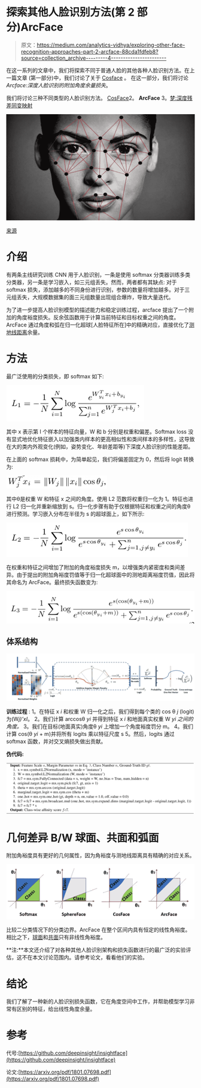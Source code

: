 # 探索其他人脸识别方法(第 2 部分)ArcFace

> 原文：<https://medium.com/analytics-vidhya/exploring-other-face-recognition-approaches-part-2-arcface-88cda1fdfeb8?source=collection_archive---------4----------------------->

在这一系列的文章中，我们将探索不同于普通人脸的其他各种人脸识别方法。在上一篇文章
(第一部分)中，我们讨论了关于 [Cosface](/analytics-vidhya/exploring-other-face-recognition-approaches-part-1-cosface-4aed39afe7a8) 。
在这一部分，我们将讨论 *Arcface:深度人脸识别的附加角度余量损失*。

我们将讨论三种不同类型的人脸识别方法。 [CosFace](/analytics-vidhya/exploring-other-face-recognition-approaches-part-1-cosface-4aed39afe7a8)2。 **ArcFace**
3。[梦:深度残差同变映射](/analytics-vidhya/exploring-other-face-recognition-approaches-part-3-dream-a5627ced45be)

![](img/1eb77f9a985572503bb9ccf088152f03.png)

[来源](https://nrmedia.nyc3.cdn.digitaloceanspaces.com/2019/01/facial-recognition.jpg)

# 介绍

有两条主线研究训练 CNN 用于人脸识别，一条是使用 softmax 分类器训练多类分类器，另一条是学习嵌入，如三元组丢失。然而，两者都有其缺点:
对于 softmax 损失，添加越多的不同身份进行识别，参数的数量将增加越多。对于三元组丢失，大规模数据集的面三元组数量出现组合爆炸，导致大量迭代。

为了进一步提高人脸识别模型的描述能力和稳定训练过程，arcface 提出了一个附加的角度裕度损失。反余弦函数用于计算当前特征和目标权重之间的角度。ArcFace 通过角度和弧在归一化超球[人脸特征所在]中的精确对应，直接优化了[测地线距离](https://dsp.stackexchange.com/questions/54826/what-is-different-between-euclidean-distance-and-the-geodesic-distance/54827)余量。

# 方法

最广泛使用的分类损失，即 softmax 如下:

![](img/35c0b444775c6a683e3ff853a4c73c2f.png)

其中 x 表示第 I 个样本的特征向量，W 和 b 分别是权重和偏差。Softmax loss 没有显式地优化特征嵌入以加强类内样本的更高相似性和类间样本的多样性，这导致在大的类内外观变化(例如，姿势变化、年龄差距等)下深度人脸识别的性能差距。

在上面的 softmax 损耗中，为简单起见，我们将偏差固定为 0，然后将 logit 转换为:

![](img/fb88b48f3a3bcb526e2c1be69b87dc12.png)

其中θ是权重 W 和特征 x 之间的角度。使用 L2 范数将权重归一化为 1。特征也进行 L2 归一化并重新缩放到 s。归一化步骤有助于仅根据特征和权重之间的角度θ进行预测。学习嵌入分布在半径为 s 的超球面上，如下所示:

![](img/781b2b6fbf7448b66003ef6ec2f03697.png)

在权重和特征之间增加了附加的角度裕度损失 m，以增强类内紧密度和类间差异。由于提出的附加角裕度罚值等于归一化超球面中的测地距离裕度罚值，因此将其命名为 ArcFace。最终损失函数变为:

![](img/eff2715b9c5b57a9b95d9d967bf22287.png)

## 体系结构

![](img/dcea547cef0ef7b8ee4ab5e66a4b9f4d.png)

**训练过程** :
1。在特征 x *i* 和权重 W 归一化之后，我们得到每个类的 cos θ *j* (logit)为(W*j)’*x*I*。
2。我们计算 arccosθ *yi* 并得到特征 x *i* 和地面真实权重 W *yi 之间的角度。*
3。我们在目标(地面真实)角度θ *yi* 上增加一个角度裕度罚分 m。
4。我们计算 cos(θ *yi* + m)并将所有 logits 乘以特征尺度 s
5。然后，logits 通过 softmax 函数，并对交叉熵损失做出贡献。

**伪代码:**

![](img/a8fa5b3f9b3e6e878d67d958b2e24de3.png)

# 几何差异 B/W 球面、共面和弧面

附加角裕度具有更好的几何属性，因为角裕度与测地线距离具有精确的对应关系。

![](img/a8afa9d837f3da96ba8a6ee4b3580509.png)

比较二分类情况下的分类边界。ArcFace 在整个区间内具有恒定的线性角裕度。相比之下，[球面](https://arxiv.org/pdf/1704.08063.pdf)和[共面](https://arxiv.org/pdf/1801.09414.pdf)只有非线性角裕度。

**注:**本文还介绍了对各种其他人脸识别架构和损失函数进行的最广泛的实验评估，这不在本文讨论范围内。请参考论文，看看他们的实验。

# 结论

我们了解了一种新的人脸识别损失函数，它在角度空间中工作，并帮助模型学习非常有区别的特征，给出线性角度余量。

# 参考

代号:[https://github.com/deepinsight/insightface](https://github.com/deepinsight/insightface)

论文:[https://arxiv.org/pdf/1801.07698.pdf](https://arxiv.org/pdf/1801.07698.pdf)